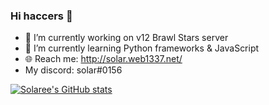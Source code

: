 ### Hi haccers 👋

- 🔭 I’m currently working on v12 Brawl Stars server
- 🌱 I’m currently learning Python frameworks & JavaScript
- 🌐 Reach me: http://solar.web1337.net/
- My discord: solar#0156

[![Solaree's GitHub stats](https://github-readme-stats.vercel.app/api?username=solaree)](https://github.com/anuraghazra/github-readme-stats)
